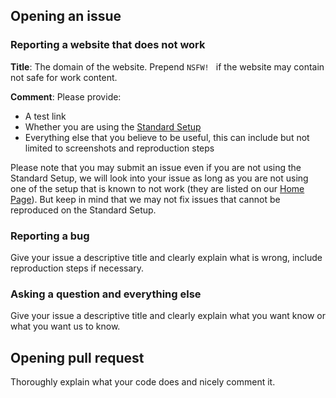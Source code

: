 ## Opening an issue

### Reporting a website that does not work

**Title**: The domain of the website. Prepend `NSFW! ` if the website may contain not safe for work content. 

**Comment**: Please provide: 

* A test link
* Whether you are using the [Standard Setup](https://github.com/jspenguin2017/AdBlockProtector/blob/master/Notes/Standard%20Setup.MD)
* Everything else that you believe to be useful, this can include but not limited to screenshots and reproduction steps

Please note that you may submit an issue even if you are not using the Standard Setup, we will look into your issue as long as you are not using one of the setup that is known to not work (they are listed on our [Home Page](https://jspenguin2017.github.io/AdBlockProtector/)). But keep in mind that we may not fix issues that cannot be reproduced on the Standard Setup. 

### Reporting a bug

Give your issue a descriptive title and clearly explain what is wrong, include reproduction steps if necessary. 

### Asking a question and everything else

Give your issue a descriptive title and clearly explain what you want know or what you want us to know. 

## Opening pull request

Thoroughly explain what your code does and nicely comment it. 
